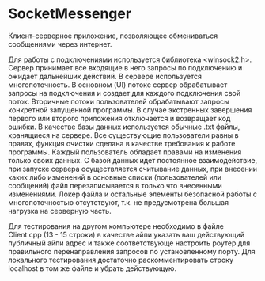 # SocketMessenger
Клиент-серверное приложение, позволяющее обмениваться сообщениями через интернет.

Для работы с подключениями используется библиотека <winsock2.h>. Сервер принимает все входящие в него запросы по подключению и ожидает дальнейших действий. В сервере используется многопоточность. В основном (UI) потоке сервер обрабатывает запросы на подключения и создает для каждого подключения свой поток. Вторичные потоки пользователей обрабатывают запросы конкретной запущенной программы. В случае экстренных завершения первого или второго приложения отключается и возвращает код ошибки. В качестве базы данных используется обычные .txt файлы, хранящиеся на сервере. Все существующие пользователи равны в правах, функция очистки сделана в качестве требования к работе программы. Каждый пользователь обладает правами на изменения только своих данных. С базой данных идет постоянное взаимодействие, при запуске сервера осуществляется считывание данных, при внесении каких либо изменений в основные списки (пользователей или сообщений) файл перезаписывается в только что внесенными изменениями. Локер файла и остальные элементы безопасной работы с многопоточностью отсутствуют, т.к. не предусмотрена большая нагрузка на серверную часть.

Для тестирования на другом компьютере необходимо в файле Client.cpp (13 - 15 строки) в качестве айпи указать ваш действующий публичный айпи адрес и также соответствующе настроить роутер для правильного перенаправления запросов по установленному порту. Для локального тестирования достаточно раскомментировать строку localhost в том же файле и убрать действующую.
